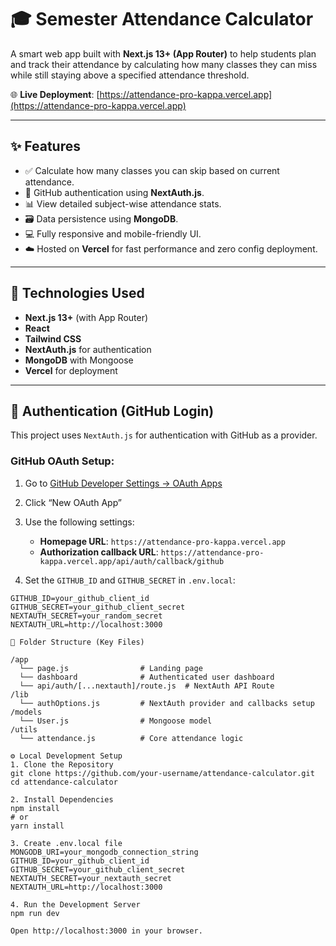 # 🎓 Semester Attendance Calculator

A smart web app built with **Next.js 13+ (App Router)** to help students plan and track their attendance by calculating how many classes they can miss while still staying above a specified attendance threshold. 

🌐 **Live Deployment**: [https://attendance-pro-kappa.vercel.app](https://attendance-pro-kappa.vercel.app)

---

## ✨ Features

- ✅ Calculate how many classes you can skip based on current attendance.
- 🔐 GitHub authentication using **NextAuth.js**.
- 📊 View detailed subject-wise attendance stats.
- 🗃️ Data persistence using **MongoDB**.
- 💻 Fully responsive and mobile-friendly UI.
- ☁️ Hosted on **Vercel** for fast performance and zero config deployment.

---

## 🚀 Technologies Used

- **Next.js 13+** (with App Router)
- **React**
- **Tailwind CSS**
- **NextAuth.js** for authentication
- **MongoDB** with Mongoose
- **Vercel** for deployment

---

## 🔐 Authentication (GitHub Login)

This project uses `NextAuth.js` for authentication with GitHub as a provider.

### GitHub OAuth Setup:
1. Go to [GitHub Developer Settings → OAuth Apps](https://github.com/settings/developers)
2. Click “New OAuth App”
3. Use the following settings:
   - **Homepage URL**: `https://attendance-pro-kappa.vercel.app`
   - **Authorization callback URL**: `https://attendance-pro-kappa.vercel.app/api/auth/callback/github`

4. Set the `GITHUB_ID` and `GITHUB_SECRET` in `.env.local`:

```env
GITHUB_ID=your_github_client_id
GITHUB_SECRET=your_github_client_secret
NEXTAUTH_SECRET=your_random_secret
NEXTAUTH_URL=http://localhost:3000

📂 Folder Structure (Key Files)

/app
  └── page.js                # Landing page
  └── dashboard              # Authenticated user dashboard
  └── api/auth/[...nextauth]/route.js  # NextAuth API Route
/lib
  └── authOptions.js         # NextAuth provider and callbacks setup
/models
  └── User.js                # Mongoose model
/utils
  └── attendance.js          # Core attendance logic

⚙️ Local Development Setup
1. Clone the Repository
git clone https://github.com/your-username/attendance-calculator.git
cd attendance-calculator

2. Install Dependencies
npm install
# or
yarn install

3. Create .env.local file
MONGODB_URI=your_mongodb_connection_string
GITHUB_ID=your_github_client_id
GITHUB_SECRET=your_github_client_secret
NEXTAUTH_SECRET=your_nextauth_secret
NEXTAUTH_URL=http://localhost:3000

4. Run the Development Server
npm run dev

Open http://localhost:3000 in your browser.

